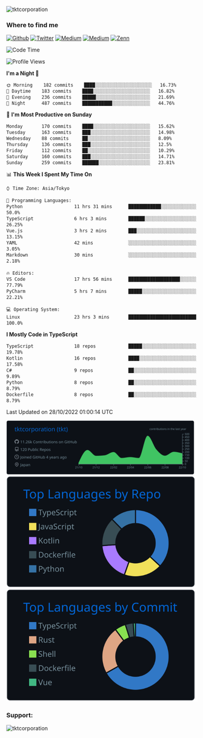 <p align="left"> <img src="https://komarev.com/ghpvc/?username=tktcorporation&label=Profile%20views&color=0e75b6&style=flat" alt="tktcorporation" /> </p>

<h3>Where to find me</h3>
<p>
<a href="https://github.com/tktcorporation" target="_blank"><img alt="Github" src="https://img.shields.io/badge/GitHub-%2312100E.svg?&style=for-the-badge&logo=Github&logoColor=white" /></a>
<a href="https://twitter.com/tktcorporation" target="_blank"><img alt="Twitter" src="https://img.shields.io/badge/twitter-%231DA1F2.svg?&style=for-the-badge&logo=twitter&logoColor=white" /></a>
<a href="https://www.linkedin.com/in/tktcorporation" target="_blank"><img alt="Medium" src="https://img.shields.io/badge/linkdin-0a66c2.svg?&style=for-the-badge&logo=linkedin&logoColor=white" /></a>
<a href="https://qiita.com/tktcorporation" target="_blank"><img alt="Medium" src="https://img.shields.io/badge/qiita-55C500.svg?&style=for-the-badge&logo=qiita&logoColor=white" /></a>
<a href="https://zenn.dev/tktcorporation" target="_blank"><img alt="Zenn" src="https://img.shields.io/badge/Zenn-3EA8FF.svg?&style=for-the-badge&logo=Zenn&logoColor=white" /></a>
</p>
  
<!--START_SECTION:waka-->
![Code Time](http://img.shields.io/badge/Code%20Time-684%20hrs%2038%20mins-blue)

![Profile Views](http://img.shields.io/badge/Profile%20Views-12-blue)

**I'm a Night 🦉** 

```text
🌞 Morning    182 commits    ████░░░░░░░░░░░░░░░░░░░░░   16.73% 
🌆 Daytime    183 commits    ████░░░░░░░░░░░░░░░░░░░░░   16.82% 
🌃 Evening    236 commits    █████░░░░░░░░░░░░░░░░░░░░   21.69% 
🌙 Night      487 commits    ███████████░░░░░░░░░░░░░░   44.76%

```
📅 **I'm Most Productive on Sunday** 

```text
Monday       170 commits    ████░░░░░░░░░░░░░░░░░░░░░   15.62% 
Tuesday      163 commits    ███░░░░░░░░░░░░░░░░░░░░░░   14.98% 
Wednesday    88 commits     ██░░░░░░░░░░░░░░░░░░░░░░░   8.09% 
Thursday     136 commits    ███░░░░░░░░░░░░░░░░░░░░░░   12.5% 
Friday       112 commits    ██░░░░░░░░░░░░░░░░░░░░░░░   10.29% 
Saturday     160 commits    ███░░░░░░░░░░░░░░░░░░░░░░   14.71% 
Sunday       259 commits    ██████░░░░░░░░░░░░░░░░░░░   23.81%

```


📊 **This Week I Spent My Time On** 

```text
⌚︎ Time Zone: Asia/Tokyo

💬 Programming Languages: 
Python                   11 hrs 31 mins      ████████████░░░░░░░░░░░░░   50.0% 
TypeScript               6 hrs 3 mins        ██████░░░░░░░░░░░░░░░░░░░   26.25% 
Vue.js                   3 hrs 2 mins        ███░░░░░░░░░░░░░░░░░░░░░░   13.15% 
YAML                     42 mins             ░░░░░░░░░░░░░░░░░░░░░░░░░   3.05% 
Markdown                 30 mins             ░░░░░░░░░░░░░░░░░░░░░░░░░   2.18%

🔥 Editors: 
VS Code                  17 hrs 56 mins      ███████████████████░░░░░░   77.79% 
PyCharm                  5 hrs 7 mins        █████░░░░░░░░░░░░░░░░░░░░   22.21%

💻 Operating System: 
Linux                    23 hrs 3 mins       █████████████████████████   100.0%

```

**I Mostly Code in TypeScript** 

```text
TypeScript               18 repos            █████░░░░░░░░░░░░░░░░░░░░   19.78% 
Kotlin                   16 repos            ████░░░░░░░░░░░░░░░░░░░░░   17.58% 
C#                       9 repos             ██░░░░░░░░░░░░░░░░░░░░░░░   9.89% 
Python                   8 repos             ██░░░░░░░░░░░░░░░░░░░░░░░   8.79% 
Dockerfile               8 repos             ██░░░░░░░░░░░░░░░░░░░░░░░   8.79%

```



 Last Updated on 28/10/2022 01:00:14 UTC
<!--END_SECTION:waka-->

[![](https://raw.githubusercontent.com/tktcorporation/tktcorporation/master/profile-summary-card-output/github_dark/0-profile-details.svg)](https://github.com/vn7n24fzkq/github-profile-summary-cards)
[![](https://raw.githubusercontent.com/tktcorporation/tktcorporation/master/profile-summary-card-output/github_dark/1-repos-per-language.svg)](https://github.com/vn7n24fzkq/github-profile-summary-cards) [![](https://raw.githubusercontent.com/tktcorporation/tktcorporation/master/profile-summary-card-output/github_dark/2-most-commit-language.svg)](https://github.com/vn7n24fzkq/github-profile-summary-cards)

<h3 align="left">Support:</h3>
<p><a href="https://www.buymeacoffee.com/tktcorporation"> <img align="left" src="https://cdn.buymeacoffee.com/buttons/v2/default-yellow.png" height="50" width="210" alt="tktcorporation" /></a></p><br><br>
